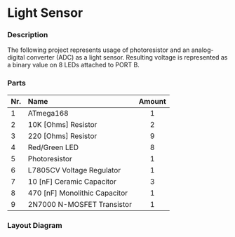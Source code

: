 # Light Sensor

### Description

The following project represents usage of photoresistor and an 
analog-digital converter (ADC) as a light sensor. 
Resulting voltage is represented as a binary value on 8 LEDs attached
to PORT B.


### Parts

| Nr.  |              Name             |  Amount  |
|:-----|:------------------------------|:--------:|
| 1    | ATmega168                     |    1     |
| 2    | 10K [Ohms] Resistor           |    2     |
| 3    | 220 [Ohms] Resistor           |    9     |
| 4    | Red/Green LED                 |    8     |
| 5    | Photoresistor                 |    1     |
| 6    | L7805CV Voltage Regulator     |    1     |
| 7    | 10 [nF] Ceramic Capacitor     |    3     |
| 8    | 470 [nF] Monolithic Capacitor |    1     |
| 9    | 2N7000 N-MOSFET Transistor    |    1     |


### Layout Diagram

